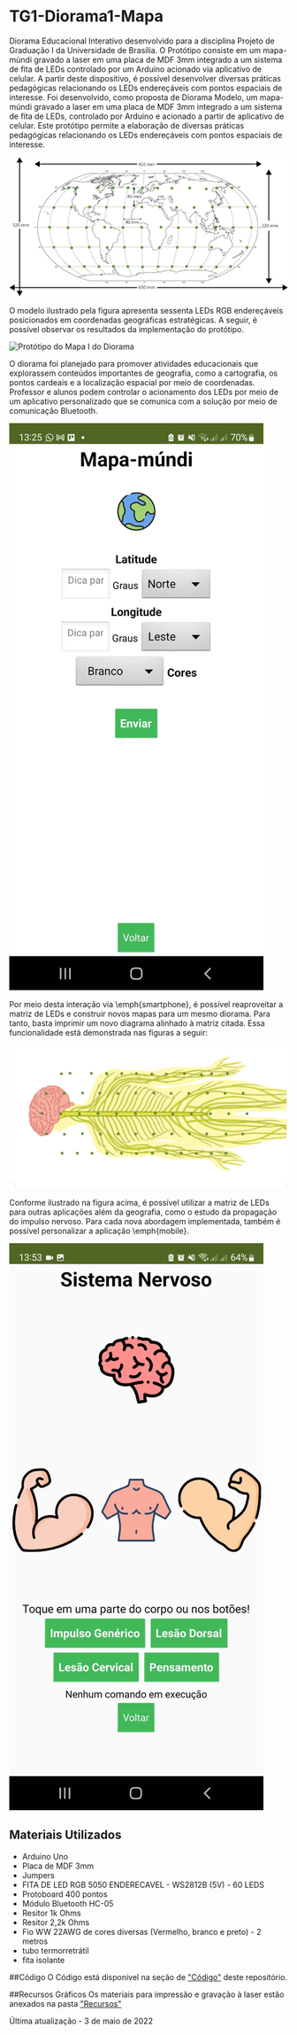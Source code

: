 # TG1-Diorama1-Mapa
Diorama Educacional Interativo desenvolvido para a disciplina Projeto de Graduação I da Universidade de Brasília. O Protótipo consiste em um mapa-múndi gravado a laser em uma placa de MDF 3mm integrado a um sistema de fita de LEDs controlado por um Arduino acionado via aplicativo de celular. A partir deste dispositivo, é possível desenvolver diversas práticas pedagógicas relacionando os LEDs endereçáveis com pontos espaciais de interesse.
Foi desenvolvido, como proposta de Diorama Modelo, um mapa-múndi gravado a laser em uma placa de MDF 3mm integrado a um sistema de fita de LEDs, controlado por Arduino e acionado a partir de aplicativo de celular. Este protótipo permite a elaboração de diversas práticas pedagógicas relacionando os LEDs endereçáveis com pontos espaciais de interesse.

![Modelo do Mapa I do Diorama](./Imagens/MapaMundi-Modelo.PNG)

O modelo ilustrado pela figura apresenta sessenta LEDs RGB endereçáveis posicionados em coordenadas geográficas estratégicas. A seguir, é possível observar os resultados da implementação do protótipo.

![Protótipo do Mapa I do Diorama](./Imagens/MapaMundi-V1.jpeg)

O diorama foi planejado para promover atividades educacionais que explorassem conteúdos importantes de geografia, como a cartografia, os pontos cardeais e a localização espacial por meio de coordenadas. Professor e alunos podem controlar o acionamento dos LEDs por meio de um aplicativo personalizado que se comunica com a solução por meio de comunicação Bluetooth.

![Tela App de Controle Mapa I](./Imagens/TelaMapa-App.jpeg)

Por meio desta interação via \emph{smartphone}, é possível reaproveitar a matriz de LEDs e construir novos mapas para um mesmo diorama. Para tanto, basta imprimir um novo diagrama alinhado à matriz citada. Essa funcionalidade está demonstrada nas figuras a seguir:

![Modelo do Mapa II do Diorama](./Imagens/Mapa2.PNG)

Conforme ilustrado na figura acima, é possível utilizar a matriz de LEDs para outras aplicações além da geografia, como o estudo da propagação do impulso nervoso. Para cada nova abordagem implementada, também é possível personalizar a aplicação \emph{mobile}.

![Tela App de Controle Mapa I](./Imagens/Mapa2-App.jpeg)

## Materiais Utilizados
* Arduino Uno 
* Placa de MDF 3mm 
* Jumpers 
* FITA DE LED RGB 5050 ENDERECAVEL - WS2812B (5V) - 60 LEDS
* Protoboard 400 pontos
* Módulo Bluetooth HC-05
* Resitor 1k Ohms
* Resitor 2,2k Ohms
* Fio WW 22AWG de cores diversas (Vermelho, branco e preto) - 2 metros
* tubo termorretrátil
* fita isolante

##Código
O Código está disponível na seção de ["Código"](https://github.com/rafaelmdalmoro/TG1-Diorama1-Mapa/Codigo) deste repositório.

##Recursos Gráficos
Os materiais para impressão e gravação à laser estão anexados na pasta  ["Recursos"](https://github.com/rafaelmdalmoro/TG1-Diorama1-Mapa/Recursos)

Última atualização - 3 de maio de 2022
